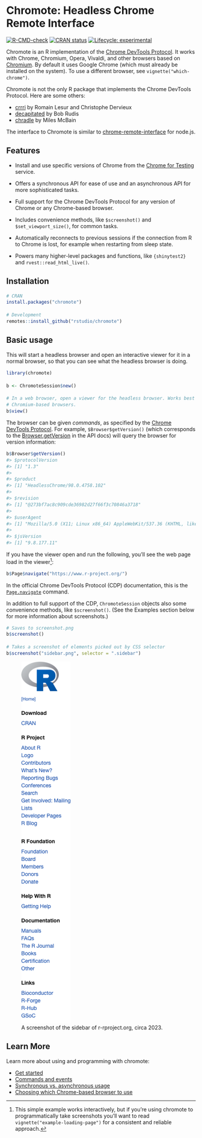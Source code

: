 
<!-- README.md is generated from README.Rmd. Please edit that file -->
<!-- Do not run R chunks that print any session information.
     This produces unstable output.
     Instead, copy output from a local execution
     Still use README.Rmd to get special UTF-8 chars from pandoc -->

# Chromote: Headless Chrome Remote Interface

<!-- badges: start -->

[![R-CMD-check](https://github.com/rstudio/chromote/actions/workflows/R-CMD-check.yaml/badge.svg)](https://github.com/rstudio/chromote/actions)
[![CRAN
status](https://www.r-pkg.org/badges/version/chromote)](https://CRAN.R-project.org/package=chromote)
[![Lifecycle:
experimental](https://img.shields.io/badge/lifecycle-experimental-orange.svg)](https://lifecycle.r-lib.org/articles/stages.html#experimental)
<!-- badges: end -->

Chromote is an R implementation of the [Chrome DevTools
Protocol](https://chromedevtools.github.io/devtools-protocol/). It works
with Chrome, Chromium, Opera, Vivaldi, and other browsers based on
[Chromium](https://www.chromium.org/). By default it uses Google Chrome
(which must already be installed on the system). To use a different
browser, see `vignette("which-chrome")`.

Chromote is not the only R package that implements the Chrome DevTools
Protocol. Here are some others:

- [crrri](https://github.com/RLesur/crrri) by Romain Lesur and
  Christophe Dervieux
- [decapitated](https://github.com/hrbrmstr/decapitated/) by Bob Rudis
- [chradle](https://github.com/milesmcbain/chradle) by Miles McBain

The interface to Chromote is similar to
[chrome-remote-interface](https://github.com/cyrus-and/chrome-remote-interface)
for node.js.

## Features

- Install and use specific versions of Chrome from the [Chrome for
  Testing](https://googlechromelabs.github.io/chrome-for-testing)
  service.

- Offers a synchronous API for ease of use and an asynchronous API for
  more sophisticated tasks.

- Full support for the Chrome DevTools Protocol for any version of
  Chrome or any Chrome-based browser.

- Includes convenience methods, like `$screenshot()` and
  `$set_viewport_size()`, for common tasks.

- Automatically reconnects to previous sessions if the connection from R
  to Chrome is lost, for example when restarting from sleep state.

- Powers many higher-level packages and functions, like `{shinytest2}`
  and `rvest::read_html_live()`.

## Installation

``` r
# CRAN
install.packages("chromote")

# Development
remotes::install_github("rstudio/chromote")
```

## Basic usage

This will start a headless browser and open an interactive viewer for it
in a normal browser, so that you can see what the headless browser is
doing.

``` r
library(chromote)

b <- ChromoteSession$new()

# In a web browser, open a viewer for the headless browser. Works best with
# Chromium-based browsers.
b$view()
```

The browser can be given *commands*, as specified by the [Chrome
DevTools Protocol](https://chromedevtools.github.io/devtools-protocol/).
For example, `$Browser$getVersion()` (which corresponds to the
[Browser.getVersion](https://chromedevtools.github.io/devtools-protocol/tot/Browser/#method-getVersion)
in the API docs) will query the browser for version information:

``` r
b$Browser$getVersion()
#> $protocolVersion
#> [1] "1.3"
#>
#> $product
#> [1] "HeadlessChrome/98.0.4758.102"
#>
#> $revision
#> [1] "@273bf7ac8c909cde36982d27f66f3c70846a3718"
#>
#> $userAgent
#> [1] "Mozilla/5.0 (X11; Linux x86_64) AppleWebKit/537.36 (KHTML, like Gecko) HeadlessChrome/98.0.4758.102 Safari/537.36"
#>
#> $jsVersion
#> [1] "9.8.177.11"
```

If you have the viewer open and run the following, you’ll see the web
page load in the viewer[^1]:

``` r
b$Page$navigate("https://www.r-project.org/")
```

In the official Chrome DevTools Protocol (CDP) documentation, this is
the
[`Page.navigate`](https://chromedevtools.github.io/devtools-protocol/tot/Page/#method-navigate)
command.

In addition to full support of the CDP, `ChromoteSession` objects also
some convenience methods, like `$screenshot()`. (See the Examples
section below for more information about screenshots.)

``` r
# Saves to screenshot.png
b$screenshot()

# Takes a screenshot of elements picked out by CSS selector
b$screenshot("sidebar.png", selector = ".sidebar")
```

<figure>
<img src="man/figures/sidebar.png"
alt="A screenshot of the sidebar of r-rproject.org, circa 2023." />
<figcaption aria-hidden="true">A screenshot of the sidebar of
r-rproject.org, circa 2023.</figcaption>
</figure>

## Learn More

Learn more about using and programming with chromote:

- [Get started](https://rstudio.github.io/articles/chromote.html)
- [Commands and
  events](https://rstudio.github.io/articles/articles/commands-and-events.html)
- [Synchronous vs. asynchronous
  usage](https://rstudio.github.io/articles/articles/sync-async.html)
- [Choosing which Chrome-based browser to
  use](https://rstudio.github.io/articles/articles/which-chrome.html)

[^1]: This simple example works interactively, but if you’re using
    chromote to programmatically take screenshots you’ll want to read
    `vignette("example-loading-page")` for a consistent and reliable
    approach.
